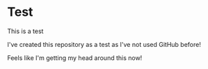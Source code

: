 Test
====

This is a test

I've created this repository as a test as I've not used GitHub before!

Feels like I'm getting my head around this now!
